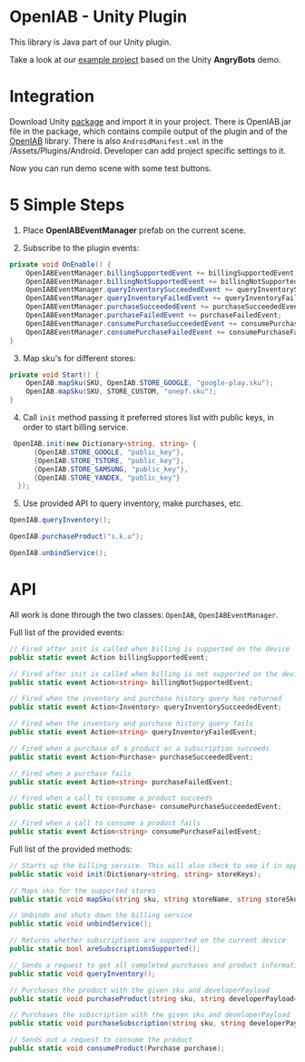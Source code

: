 OpenIAB - Unity Plugin
=====
This library is Java part of our Unity plugin. 

Take a look at our [example project](https://github.com/onepf/OpenIAB-angrybots) based on the Unity **AngryBots** demo.

Integration
=====
Download Unity [package](http://127.0.0.1) and import it in your project. There is OpenIAB.jar file in the package, which contains compile output of the plugin and of the [OpenIAB](/) library.
There is also ``` AndroidManifest.xml ``` in the /Assets/Plugins/Android. Developer can add project specific settings to it.

Now you can run demo scene with some test buttons.

5 Simple Steps
=====
1. Place **OpenIABEventManager** prefab on the current scene.


2. Subscribe to the plugin events:
  ```c#
  private void OnEnable() {
      OpenIABEventManager.billingSupportedEvent += billingSupportedEvent;
      OpenIABEventManager.billingNotSupportedEvent += billingNotSupportedEvent;
      OpenIABEventManager.queryInventorySucceededEvent += queryInventorySucceededEvent;
      OpenIABEventManager.queryInventoryFailedEvent += queryInventoryFailedEvent;
      OpenIABEventManager.purchaseSucceededEvent += purchaseSucceededEvent;
      OpenIABEventManager.purchaseFailedEvent += purchaseFailedEvent;
      OpenIABEventManager.consumePurchaseSucceededEvent += consumePurchaseSucceededEvent;
      OpenIABEventManager.consumePurchaseFailedEvent += consumePurchaseFailedEvent;
  }
  ```

3. Map sku's for different stores:
  ```c#
  private void Start() {
      OpenIAB.mapSku(SKU, OpenIAB.STORE_GOOGLE, "google-play.sku");
      OpenIAB.mapSku(SKU, STORE_CUSTOM, "onepf.sku");
  }
  ```

4. Call ``` init ``` method passing it preferred stores list with public keys, in order to start billing service.
  ```c#
   OpenIAB.init(new Dictionary<string, string> {
        {OpenIAB.STORE_GOOGLE, "public_key"},
        {OpenIAB.STORE_TSTORE, "public_key"},
        {OpenIAB.STORE_SAMSUNG, "public_key"},
        {OpenIAB.STORE_YANDEX, "public_key"}
    });
  ```

5. Use provided API to query inventory, make purchases, etc.
  ```c#
  OpenIAB.queryInventory();
  
  OpenIAB.purchaseProduct("s.k.u");

  OpenIAB.unbindService();
  ```

API
=====
All work is done through the two classes: ``` OpenIAB ```, ``` OpenIABEventManager ```.

Full list of the provided events:

```c#
// Fired after init is called when billing is supported on the device
public static event Action billingSupportedEvent;

// Fired after init is called when billing is not supported on the device
public static event Action<string> billingNotSupportedEvent;

// Fired when the inventory and purchase history query has returned
public static event Action<Inventory> queryInventorySucceededEvent;

// Fired when the inventory and purchase history query fails
public static event Action<string> queryInventoryFailedEvent;

// Fired when a purchase of a product or a subscription succeeds
public static event Action<Purchase> purchaseSucceededEvent;

// Fired when a purchase fails
public static event Action<string> purchaseFailedEvent;

// Fired when a call to consume a product succeeds
public static event Action<Purchase> consumePurchaseSucceededEvent;

// Fired when a call to consume a product fails
public static event Action<string> consumePurchaseFailedEvent;
```

Full list of the provided methods:

```c#
// Starts up the billing service. This will also check to see if in app billing is supported and fire the appropriate event
public static void init(Dictionary<string, string> storeKeys);

// Maps sku for the supported stores
public static void mapSku(string sku, string storeName, string storeSku);

// Unbinds and shuts down the billing service
public static void unbindService();

// Returns whether subscriptions are supported on the current device
public static bool areSubscriptionsSupported();

// Sends a request to get all completed purchases and product information
public static void queryInventory();

// Purchases the product with the given sku and developerPayload
public static void purchaseProduct(string sku, string developerPayload="");

// Purchases the subscription with the given sku and developerPayload
public static void purchaseSubscription(string sku, string developerPayload="");

// Sends out a request to consume the product
public static void consumeProduct(Purchase purchase);
```